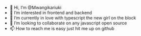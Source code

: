 - 👋 Hi, I’m @Mwangikariuki
- 👀 I’m interested in frontend and backend
- 🌱 I’m currently in love with typescript the new girl on the block
- 💞️ I’m looking to collaborate on any javascript open source
- 📫 How to reach me is easy just hit me up on github

<!---
Mwangikariuki/Mwangikariuki is a ✨ special ✨ repository because its `README.md` (this file) appears on your GitHub profile.
You can click the Preview link to take a look at your changes.
--->
